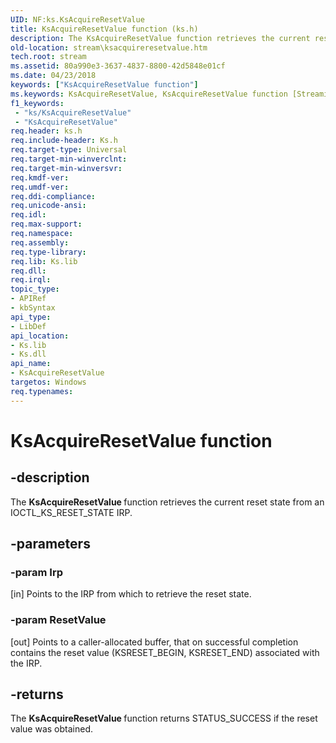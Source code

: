 ```yaml
---
UID: NF:ks.KsAcquireResetValue
title: KsAcquireResetValue function (ks.h)
description: The KsAcquireResetValue function retrieves the current reset state from an IOCTL_KS_RESET_STATE IRP.
old-location: stream\ksacquireresetvalue.htm
tech.root: stream
ms.assetid: 80a990e3-3637-4837-8800-42d5848e01cf
ms.date: 04/23/2018
keywords: ["KsAcquireResetValue function"]
ms.keywords: KsAcquireResetValue, KsAcquireResetValue function [Streaming Media Devices], ks/KsAcquireResetValue, ksfunc_fbfd5f64-6842-4559-9829-05797fda4fa2.xml, stream.ksacquireresetvalue
f1_keywords:
 - "ks/KsAcquireResetValue"
 - "KsAcquireResetValue"
req.header: ks.h
req.include-header: Ks.h
req.target-type: Universal
req.target-min-winverclnt: 
req.target-min-winversvr: 
req.kmdf-ver: 
req.umdf-ver: 
req.ddi-compliance: 
req.unicode-ansi: 
req.idl: 
req.max-support: 
req.namespace: 
req.assembly: 
req.type-library: 
req.lib: Ks.lib
req.dll: 
req.irql: 
topic_type:
- APIRef
- kbSyntax
api_type:
- LibDef
api_location:
- Ks.lib
- Ks.dll
api_name:
- KsAcquireResetValue
targetos: Windows
req.typenames: 
---
```


# KsAcquireResetValue function


## -description


The <b>KsAcquireResetValue </b>function retrieves the current reset state from an IOCTL_KS_RESET_STATE IRP.


## -parameters




### -param Irp 
[in]
Points to the IRP from which to retrieve the reset state.


### -param ResetValue 
[out]
Points to a caller-allocated buffer, that on successful completion contains the reset value (KSRESET_BEGIN, KSRESET_END) associated with the IRP.


## -returns



The <b>KsAcquireResetValue </b>function returns STATUS_SUCCESS if the reset value was obtained.



